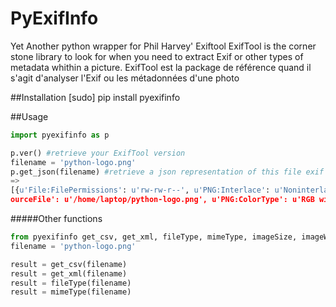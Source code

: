 PyExifInfo
======================================================

Yet Another python wrapper for Phil Harvey' Exiftool
ExifTool is the corner stone library to look for when you need to extract Exif or other types of metadata whithin a picture.
ExifTool est la package de référence quand il s'agit d'analyser l'Exif ou les métadonnées d'une photo

##Installation
		[sudo] pip install pyexifinfo

##Usage

```python
import pyexifinfo as p

p.ver() #retrieve your ExifTool version
filename = 'python-logo.png'
p.get_json(filename) #retrieve a json representation of this file exif
=>
[{u'File:FilePermissions': u'rw-rw-r--', u'PNG:Interlace': u'Noninterlaced', u'S
ourceFile': u'/home/laptop/python-logo.png', u'PNG:ColorType': u'RGB with Alpha', u'File:MIMEType': u'image/png',u'File:FileAccessDate': u'2015:07:20 16:37:22-04:00', u'File:FileModifyDate': u'2014:12:12 20:55:59-05:00', u'File:FileSize': u'9.9 kB', u'PNG:ImageWidth': 290, u'File:FileType': u'PNG', u'File:FileName': u'python-logo.png', u'PNG:Compression': u'Deflate/Inflate', u'PNG:PixelsPerUnitY': 2835, u'PNG:PixelsPerUnitX': 2835, u'PNG:ImageHeight': 82, u'PNG:PixelUnits': u'Meters', u'File:Directory': u'/home/laptop', u'File:FileInodeChangDate': u'2015:07:20 16:37:22-04:00', u'PNG:Filter': u'Adaptive', u'PNG:BitDepth': 8, u'Composite:ImageSize': u'290x82', u'ExifTool:ExifToolVersion': 9.46}]
```

#####Other functions

```python
from pyexifinfo get_csv, get_xml, fileType, mimeType, imageSize, imageWidth, imageHeight
filename = 'python-logo.png'

result = get_csv(filename)
result = get_xml(filename)
result = fileType(filename)
result = mimeType(filename)
```


